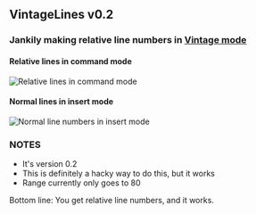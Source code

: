 ## VintageLines v0.2
### Jankily making relative line numbers in [Vintage mode](http://www.sublimetext.com/docs/2/vintage.html)

#### Relative lines in command mode
![Relative lines in command mode](https://raw.github.com/tmanderson/VintageLines/master/screenshots/screenshot1.png)

#### Normal lines in insert mode
![Normal line numbers in insert mode](https://raw.github.com/tmanderson/VintageLines/master/screenshots/screenshot2.png)

### NOTES
- It's version 0.2
- This is definitely a hacky way to do this, but it works
- Range currently only goes to 80

Bottom line: You get relative line numbers, and it works.
